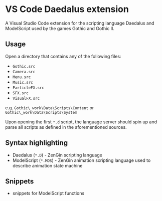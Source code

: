 # VS Code Daedalus extension

A Visual Studio Code extension for the scripting language Daedalus and ModelScript used by the games Gothic and Gothic II.

## Usage

Open a directory that contains any of the following files:
- `Gothic.src`
- `Camera.src`
- `Menu.src`
- `Music.src`
- `ParticleFX.src`
- `SFX.src`
- `VisualFX.src`

e.g. `Gothic\_work\Data\Scripts\Content` or `Gothic\_work\Data\Scripts\System`

Upon opening the first `*.d` script, the language server should spin up and parse all scripts as defined in the aforementioned sources.

## Syntax highlighting
- Daedalus (`*.D`) - ZenGin scripting language
- ModelScript (`*.MDS`) - ZenGin animation scripting language used to describe animation state machine

## Snippets
- snippets for ModelScript functions
